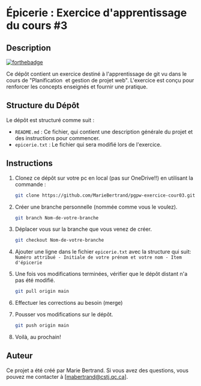 # Épicerie : Exercice d'apprentissage du cours #3

## Description

[![forthebadge](http://forthebadge.com/images/badges/built-with-love.svg)](http://forthebadge.com)  

Ce dépôt contient un exercice destiné à l'apprentissage de git vu dans le cours de "Planification ​
et gestion de projet web". L'exercice est conçu pour renforcer les concepts enseignés et fournir une pratique.


## Structure du Dépôt
Le dépôt est structuré comme suit :

- `README.md` : Ce fichier, qui contient une description générale du projet et des instructions pour commencer.
- `epicerie.txt` : Le fichier qui sera modifié lors de l'exercice.


## Instructions
1. Clonez ce dépôt sur votre pc en local (pas sur OneDrive!!) en utilisant la commande :
   ```bash
   git clone https://github.com/MarieBertrand/pgpw-exercice-cour03.git
   
2. Créer une branche personnelle (nommée comme vous le voulez).
    ```bash
   git branch Nom-de-votre-branche

3. Déplacer vous sur la branche que vous venez de créer.
    ```bash
   git checkout Nom-de-votre-branche

4. Ajouter une ligne dans le fichier `epicerie.txt` avec la structure qui suit:
    `Numéro attribué - Initiale de votre prénom et votre nom - Item d'épicerie `

5. Une fois vos modifications terminées, vérifier que le dépôt distant n'a pas été modifié.
    ```bash
   git pull origin main

5. Effectuer les corrections au besoin (merge)

6. Pousser vos modifications sur le dépôt.
    ```bash
   git push origin main

6. Voilà, au prochain!


## Auteur
Ce projet a été créé par Marie Bertrand. Si vous avez des questions, vous pouvez me contacter à [mabertrand@cstj.qc.ca].

